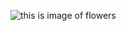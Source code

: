 ![this is image of flowers](https://2.img-dpreview.com/files/p/E~TS590x0~articles/5081755051/0652566517.jpeg)


